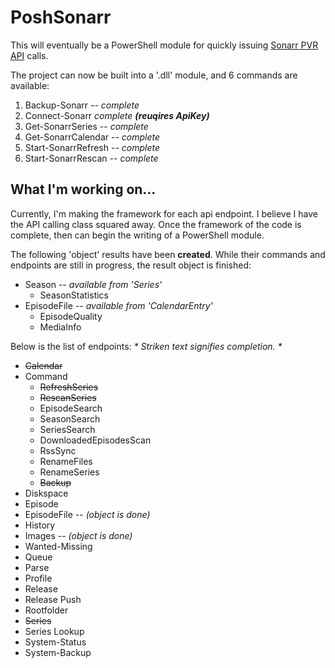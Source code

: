 # PoshSonarr

This will eventually be a PowerShell module for quickly issuing [Sonarr PVR API](https://github.com/Sonarr/Sonarr/wiki/API) calls.

The project can now be built into a '.dll' module, and 6 commands are available:

1. Backup-Sonarr -- _*complete*_
1. Connect-Sonarr _*complete* __(reuqires ApiKey)___
1. Get-SonarrSeries -- _*complete*_
1. Get-SonarrCalendar -- _*complete*_
1. Start-SonarrRefresh -- _*complete*_
1. Start-SonarrRescan -- _*complete*_

## What I'm working on...

Currently, I'm making the framework for each api endpoint.  I believe I have the API calling class squared away.  Once the framework of the code is complete, then can begin the writing of a PowerShell module.

The following 'object' results have been __created__.  While their commands and endpoints are still in progress, the result object is finished:

* Season -- _available from 'Series'_
  * SeasonStatistics
* EpisodeFile -- _available from 'CalendarEntry'_
  * EpisodeQuality
  * MediaInfo

Below is the list of endpoints:
_* Striken text signifies completion. *_

* ~~Calendar~~
* Command
  * ~~RefreshSeries~~
  * ~~RescanSeries~~
  * EpisodeSearch
  * SeasonSearch
  * SeriesSearch
  * DownloadedEpisodesScan
  * RssSync
  * RenameFiles
  * RenameSeries
  * ~~Backup~~
* Diskspace
* Episode
* EpisodeFile  -- _(object is done)_
* History
* Images       -- _(object is done)_
* Wanted-Missing
* Queue
* Parse
* Profile
* Release
* Release Push
* Rootfolder
* ~~Series~~
* Series Lookup
* System-Status
* System-Backup
